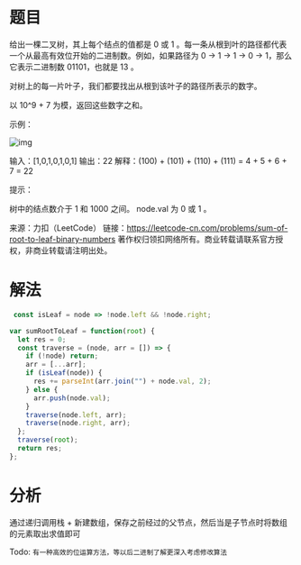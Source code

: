 
# 题目

给出一棵二叉树，其上每个结点的值都是 0 或 1 。每一条从根到叶的路径都代表一个从最高有效位开始的二进制数。例如，如果路径为 0 -> 1 -> 1 -> 0 -> 1，那么它表示二进制数 01101，也就是 13 。

对树上的每一片叶子，我们都要找出从根到该叶子的路径所表示的数字。

以 10^9 + 7 为模，返回这些数字之和。

示例：

![img](https://assets.leetcode-cn.com/aliyun-lc-upload/uploads/2019/04/05/sum-of-root-to-leaf-binary-numbers.png)

输入：[1,0,1,0,1,0,1]
输出：22
解释：(100) + (101) + (110) + (111) = 4 + 5 + 6 + 7 = 22


提示：

树中的结点数介于 1 和 1000 之间。
node.val 为 0 或 1 。

来源：力扣（LeetCode）
链接：https://leetcode-cn.com/problems/sum-of-root-to-leaf-binary-numbers
著作权归领扣网络所有。商业转载请联系官方授权，非商业转载请注明出处。

# 解法

```javascript
 const isLeaf = node => !node.left && !node.right;

var sumRootToLeaf = function(root) {
  let res = 0;
  const traverse = (node, arr = []) => {
    if (!node) return;
    arr = [...arr];
    if (isLeaf(node)) {
      res += parseInt(arr.join("") + node.val, 2);
    } else {
      arr.push(node.val);
    }
    traverse(node.left, arr);
    traverse(node.right, arr);
  };
  traverse(root);
  return res;
}; 
```

# 分析

通过递归调用栈 + 新建数组，保存之前经过的父节点，然后当是子节点时将数组的元素取出求值即可

Todo: `有一种高效的位运算方法，等以后二进制了解更深入考虑修改算法`

